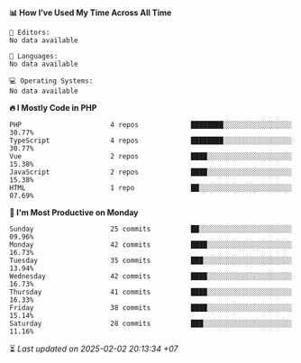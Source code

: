 <!--START_SECTION:readme-stats-->
**📊 How I’ve Used My Time Across All Time**

```text
📝 Editors:
No data available

💬 Languages:
No data available

💻 Operating Systems:
No data available
```

**🔥 I Mostly Code in PHP**

```text
PHP                      4 repos             ████████░░░░░░░░░░░░░░░░░   30.77%
TypeScript               4 repos             ████████░░░░░░░░░░░░░░░░░   30.77%
Vue                      2 repos             ████░░░░░░░░░░░░░░░░░░░░░   15.38%
JavaScript               2 repos             ████░░░░░░░░░░░░░░░░░░░░░   15.38%
HTML                     1 repo              ██░░░░░░░░░░░░░░░░░░░░░░░   07.69%
```

**📅 I'm Most Productive on Monday**

```text
Sunday                   25 commits          ██░░░░░░░░░░░░░░░░░░░░░░░   09.96%
Monday                   42 commits          ████░░░░░░░░░░░░░░░░░░░░░   16.73%
Tuesday                  35 commits          ███░░░░░░░░░░░░░░░░░░░░░░   13.94%
Wednesday                42 commits          ████░░░░░░░░░░░░░░░░░░░░░   16.73%
Thursday                 41 commits          ████░░░░░░░░░░░░░░░░░░░░░   16.33%
Friday                   38 commits          ████░░░░░░░░░░░░░░░░░░░░░   15.14%
Saturday                 28 commits          ███░░░░░░░░░░░░░░░░░░░░░░   11.16%
```



⏳ *Last updated on 2025-02-02 20:13:34 +07*
<!--END_SECTION:readme-stats-->